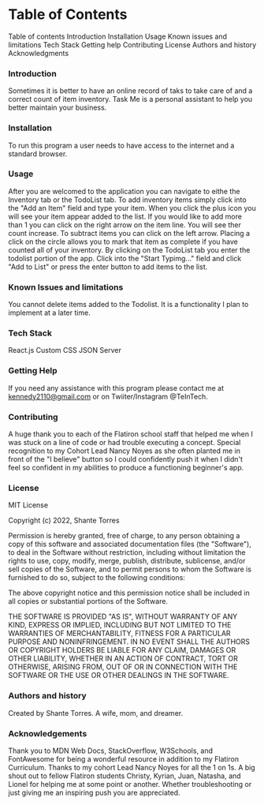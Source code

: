 # Table of Contents
Table of contents
Introduction
Installation
Usage
Known issues and limitations
Tech Stack
Getting help
Contributing
License
Authors and history
Acknowledgments

### Introduction
Sometimes it is better to have an online record of taks to take care of and a correct count of item inventory. Task Me is a personal assistant to help you better maintain your business. 


### Installation

To run this program a user needs to have access to the internet and a standard browser.

### Usage

After you are welcomed to the application you can navigate to eithe the Inventory tab or the TodoList tab. To add inventory items simply click into the "Add an Item" field and type your item. When you click the plus icon you will see your item appear added to the list. If you would like to add more than 1 you can click on the right arrow on the item line. You will see ther count increase. To subtract items you can click on the left arrow. Placing a click on the circle allows you to mark that item as complete if you have counted all of your inventory. By clicking on the TodoList tab you enter the todolist portion of the app. Click into the "Start Typimg..." field and click "Add to List" or press the enter button to add items to the list. 

### Known Issues and limitations

You cannot delete items added to the Todolist. It is a functionality I plan to implement at a later time. 

### Tech Stack
React.js
Custom CSS
JSON Server

### Getting Help

If you need any assistance with this program please contact me at kennedy2110@gmail.com or on Twiiter/Instagram @TeInTech.

### Contributing

A huge thank you to each of the Flatiron school staff that helped me when I was stuck on a line of code or had trouble executing a concept. Special recognition to my Cohort Lead Nancy Noyes as she often planted me in front of the "I believe" button so I could confidently push it when I didn't feel so confident in my abilities to produce a functioning beginner's app. 


### License

MIT License

Copyright (c) 2022, Shante Torres

Permission is hereby granted, free of charge, to any person obtaining a copy
of this software and associated documentation files (the "Software"), to deal
in the Software without restriction, including without limitation the rights
to use, copy, modify, merge, publish, distribute, sublicense, and/or sell
copies of the Software, and to permit persons to whom the Software is
furnished to do so, subject to the following conditions:

The above copyright notice and this permission notice shall be included in all
copies or substantial portions of the Software.

THE SOFTWARE IS PROVIDED "AS IS", WITHOUT WARRANTY OF ANY KIND, EXPRESS OR
IMPLIED, INCLUDING BUT NOT LIMITED TO THE WARRANTIES OF MERCHANTABILITY,
FITNESS FOR A PARTICULAR PURPOSE AND NONINFRINGEMENT. IN NO EVENT SHALL THE
AUTHORS OR COPYRIGHT HOLDERS BE LIABLE FOR ANY CLAIM, DAMAGES OR OTHER
LIABILITY, WHETHER IN AN ACTION OF CONTRACT, TORT OR OTHERWISE, ARISING FROM,
OUT OF OR IN CONNECTION WITH THE SOFTWARE OR THE USE OR OTHER DEALINGS IN THE
SOFTWARE.

### Authors and history

Created by Shante Torres. A wife, mom, and dreamer. 

### Acknowledgements

Thank you to MDN Web Docs, StackOverflow, W3Schools, and FontAwesome for being a wonderful resource in addition to my Flatiron Curriculum. Thanks to my cohort Lead Nancy Noyes for all the 1 on 1s. A big shout out to fellow Flatiron students Christy, Kyrian, Juan, Natasha, and Lionel for helping me at some point or another. Whether troubleshooting or just giving me an inspiring push you are appreciated. 